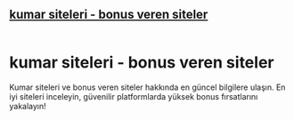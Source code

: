 
## <a href="https://lotoaff.online/links/?btag=2261812">kumar siteleri - bonus veren siteler</a>

<a href="https://lotoaff.online/links/?btag=2261812">
  <img src="https://r.resimlink.com/9osvfIhnulB.gif" alt=""    
       style="width:px;height:px;">
</a>

# kumar siteleri - bonus veren siteler
Kumar siteleri ve bonus veren siteler hakkında en güncel bilgilere ulaşın. En iyi siteleri inceleyin, güvenilir platformlarda yüksek bonus fırsatlarını yakalayın!

